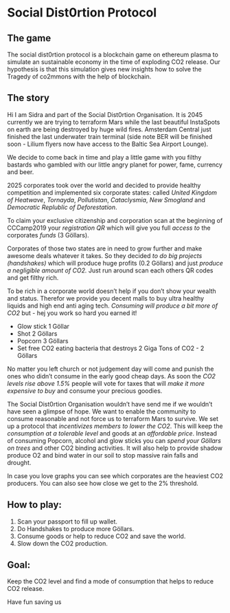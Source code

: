 # Social Dist0rtion Protocol
## The game
The social dist0rtion protocol is a blockchain game on ethereum plasma to simulate an sustainable economy in the time of exploding CO2 release.
Our hypothesis is that this simulation gives new insights how to solve the Tragedy of co2mmons with the help of blockchain.

## The story
Hi I am Sidra and part of the Social Dist0rtion Organisation. It is 2045 currently we are trying to terraform Mars while the last beautiful InstaSpots on earth are being destroyed by huge wild fires. Amsterdam Central just finished the last underwater train terminal (side note BER will be finished soon - Lilium flyers now have access to the Baltic Sea Airport Lounge). 

We decide to come back in time and play a little game with you filthy bastards who gambled with our little angry planet for power, fame, currency and beer. 

2025 corporates took over the world and decided to provide healthy competition and implemented six corporate states: called *United Kingdom of Heatwave*,  *Tornayda*, *Pollutistan*, *Cataclysmia*, *New Smogland* and *Democratic Replublic of Deforestation*.  

To claim your exclusive citizenship and corporation scan at the beginning of CCCamp2019 your *registration QR* which will give you full *access to* the corporates *funds* (3 Göllars).

Corporates of those two states are in need to grow further and make awesome deals whatever it takes. So they decided *to do big projects (handshakes)* which will produce huge profits (0.2 Göllars) and just *produce a negligible amount of CO2.* Just run around scan each others QR codes and get filthy rich.

To be rich in a corporate world doesn’t help if you don’t show your wealth and status. Therefor we provide you decent malls to buy ultra healthy liquids and high end anti aging tech. *Consuming will produce a bit more of CO2* but - hej you work so hard you earned it!

* Glow stick 1 Göllar
* Shot 2 Göllars
* Popcorn 3 Göllars
* Set free CO2 eating bacteria that destroys 2 Giga Tons of CO2 - 2 Göllars

No matter you left church or not judgement day will come and punish the ones who didn’t consume in the early good cheap days. As soon the *CO2 levels rise above 1.5%* people will vote for taxes that will *make it more expensive to buy* and consume your precious goodies. 

The Social Dist0rtion Organisation wouldn’t have send me if we wouldn’t have seen a glimpse of hope. We want to enable the community to consume reasonable and not force us to terraform Mars to survive. We set up a protocol that *incentivizes members to lower the CO2*. This will keep the *consumption at a tolerable level* and goods at an *affordable price*.  Instead of consuming Popcorn, alcohol and glow sticks you can *spend your Göllars on trees* and other CO2 binding activities. It will also help to provide shadow produce O2 and bind water in our soil to stop massive rain falls and drought.

In case you love graphs you can see which corporates are the heaviest CO2 producers. You can also see how close we get to the 2% threshold.   

## How to play:
1. Scan your passport to fill up wallet.
2. Do Handshakes to produce more Göllars.
3. Consume goods or help to reduce CO2 and save the world.
4. Slow down the CO2 production.

## Goal:
Keep the CO2 level and find a mode of consumption that helps to reduce CO2 release.

Have fun saving us
